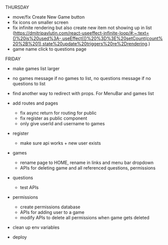 THURSDAY

- move/fix Create New Game button
- fix icons on smaller screen
- fix infinite rendering but also create new item not showing up in list (https://dmitripavlutin.com/react-useeffect-infinite-loop/#:~:text=()%20is%20used%3A-,useEffect(()%20%3D%3E%20setCount(count%20%2B%201),state%20update%20triggers%20re%2Drendering.)
- game name click to questions page

FRIDAY

- make games list larger
- no games message if no games to list, no questions message if no questions to list
- find another way to redirect with props. For MenuBar and games list

- add routes and pages
  - fix async return for routing for public
  - fix register as public component
  - only give userId and username to games
- register
  - make sure api works + new user exists
- games
  - rename page to HOME, rename in links and menu bar dropdown
  - APIs for deleting game and all referenced questions, permissions
- questions
  - test APIs
- permissions
  - create permissions database
  - APIs for adding user to a game
  - modify APIs to delete all permissions when game gets deleted
- clean up env variables
- deploy
